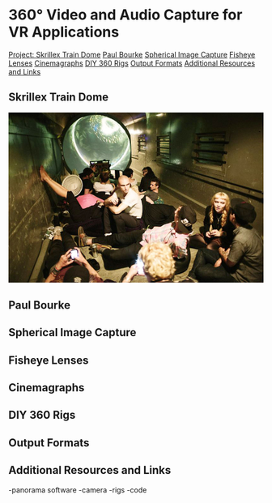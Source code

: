 # 360° Video and Audio Capture for VR Applications
[Project: Skrillex Train Dome](#skrillex-train-dome)
[Paul Bourke](#paul-bourke)
[Spherical Image Capture](#spherical-image-capture)
[Fisheye Lenses](#fisheye-lenses)
[Cinemagraphs](#cinemagraphs)
[DIY 360 Rigs](#diy-360-rigs)
[Output Formats](#output-formats)
[Additional Resources and Links](#additional-resources-and-links)


## Skrillex Train Dome
![Skrillex on a Train with Dome](images/skrillex.jpg "Skrillex on a Train")

## Paul Bourke

## Spherical Image Capture

## Fisheye Lenses

## Cinemagraphs

## DIY 360 Rigs

## Output Formats

## Additional Resources and Links
-panorama software
-camera
-rigs
-code




